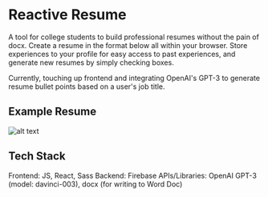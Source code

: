 # Reactive Resume

A tool for college students to build professional resumes without the pain of docx. Create a resume in the format below all within your browser. Store experiences to your profile for easy access to past experiences, and generate new resumes by simply checking boxes.

Currently, touching up frontend and integrating OpenAI's GPT-3 to generate resume bullet points based on a user's job title.

## Example Resume
![alt text](https://github.com/[emfastic]/[reactive-resume]/blob/[development]/src/assets/business-resume.png?raw=true)

## Tech Stack
Frontend: JS, React, Sass
Backend: Firebase
APIs/Libraries: OpenAI GPT-3 (model: davinci-003), docx (for writing to Word Doc)
